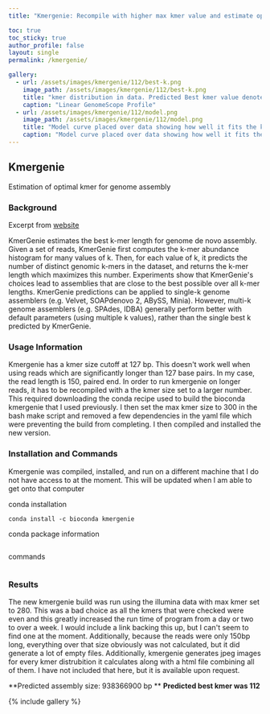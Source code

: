 ```yaml
---
title: "Kmergenie: Recompile with higher max kmer value and estimate optimal kmer for data "

toc: true
toc_sticky: true
author_profile: false
layout: single
permalink: /kmergenie/

gallery:
  - url: /assets/images/kmergenie/112/best-k.png
    image_path: /assets/images/kmergenie/112/best-k.png
    title: "kmer distribution in data. Predicted Best kmer value denoted by red dashed line"
    caption: "Linear GenomeScope Profile"
  - url: /assets/images/kmergenie/112/model.png
    image_path: /assets/images/kmergenie/112/model.png
    title: "Model curve placed over data showing how well it fits the kmer distribution"
    caption: "Model curve placed over data showing how well it fits the kmer distribution"
---
```


## Kmergenie
Estimation of optimal kmer for genome assembly

### Background
Excerpt from [website](http://kmergenie.bx.psu.edu/)

KmerGenie estimates the best k-mer length for genome de novo assembly. Given a set of reads, KmerGenie first computes the k-mer abundance histogram for many values of k. Then, for each value of k, it predicts the number of distinct genomic k-mers in the dataset, and returns the k-mer length which maximizes this number. Experiments show that KmerGenie's choices lead to assemblies that are close to the best possible over all k-mer lengths.
KmerGenie predictions can be applied to single-k genome assemblers (e.g. Velvet, SOAPdenovo 2, ABySS, Minia). However, multi-k genome assemblers (e.g. SPAdes, IDBA) generally perform better with default parameters (using multiple k values), rather than the single best k predicted by KmerGenie. 

### Usage Information 
Kmergenie has a kmer size cutoff at 127 bp. This doesn't work well when using reads which are significantly longer than 127 base pairs. In my case, the read length is 150, paired end. In order to run kmergenie on longer reads, it has to be recompiled with a the kmer size set to a larger number. This required downloading the conda recipe used to build the bioconda kmergenie that I used previously. I then set the max kmer size to 300 in the bash make script and removed a few dependencies in the yaml file which were preventing the build from completing. I then compiled and installed the new version.

### Installation and Commands
Kmergenie was compiled, installed, and run on a different machine that I do not have access to at the moment. This will be updated when I am able to get onto that computer

conda installation
```
conda install -c bioconda kmergenie 
```

conda package information
```
```

commands
```
```

### Results
The new kmergenie build was run using the illumina data with max kmer set to 280. This was a bad choice as all the kmers that were checked were even and this greatly increased the run time of program from a day or two to over a week. I would include a link backing this up, but I can't seem to find one at the moment. Additionally, because the reads were only 150bp long, everything over that size obviously was not calculated, but it did generate a lot of empty files. Additionally, kmergenie generates jpeg images for every kmer distrubition it calculates along with a html file combining all of them. I have not included that here, but it is available upon request. 

**Predicted assembly size: 938366900 bp **
**Predicted best kmer was 112**

{% include gallery %}

